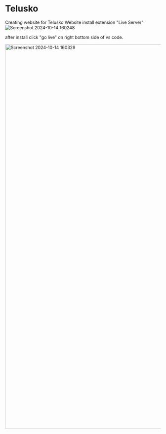 # Telusko
 Creating website for Telusko Website 
 install extension "Live Server"
 ![Screenshot 2024-10-14 160248](https://github.com/user-attachments/assets/c59e79d5-99fa-446f-b19c-ce15b88fd890)

after install click "go live" on right bottom side of vs code.


<img width="1242" alt="Screenshot 2024-10-14 160329" src="https://github.com/user-attachments/assets/1dbbb0d0-8710-4a3a-98a0-fab3601a986f">
